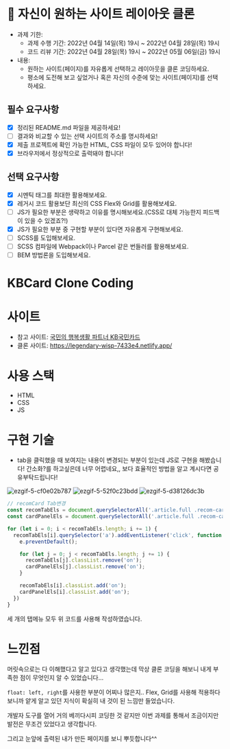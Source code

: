 # 📌 자신이 원하는 사이트 레이아웃 클론

- 과제 기한:
  - 과제 수행 기간: 2022년 04월 14일(목) 19시 ~ 2022년 04월 28일(목) 19시
  - 코드 리뷰 기간: 2022년 04월 28일(목) 19시 ~ 2022년 05월 06일(금) 19시
- 내용:
  - 원하는 사이트(페이지)를 자유롭게 선택하고 레이아웃을 클론 코딩하세요.
  - 평소에 도전해 보고 싶었거나 혹은 자신의 수준에 맞는 사이트(페이지)를 선택하세요.

## 필수 요구사항

- [x] 정리된 README.md 파일을 제공하세요!
- [ ] 결과와 비교할 수 있는 선택 사이트의 주소를 명시하세요!
- [x] 제출 프로젝트에 확인 가능한 HTML, CSS 파일이 모두 있어야 합니다!
- [x] 브라우저에서 정상적으로 출력돼야 합니다!

## 선택 요구사항

- [x] 시멘틱 태그를 최대한 활용해보세요.
- [x] 레거시 코드 활용보단 최신의 CSS Flex와 Grid를 활용해보세요.
- [ ] JS가 필요한 부분은 생략하고 이유를 명시해보세요.(CSS로 대체 가능한지 피드백이 있을 수 있겠죠?!)
- [x] JS가 필요한 부분 중 구현할 부분이 있다면 자유롭게 구현해보세요.
- [ ] SCSS를 도입해보세요.
- [ ] SCSS 컴파일에 Webpack이나 Parcel 같은 번들러를 활용해보세요.
- [ ] BEM 방법론을 도입해보세요.

# KBCard Clone Coding

# 사이트
- 참고 사이트: [국민의 행복생활 파트너 KB국민카드](https://card.kbcard.com/CMN/DVIEW/HOAMCXPRIZZC0002)
- 클론 사이트: https://legendary-wisp-7433e4.netlify.app/

# 사용 스택
- HTML
- CSS
- JS

# 구현 기술

- tab을 클릭했을 때 보여지는 내용이 변경되는 부분이 있는데 JS로 구현을 해봤습니다! 간소화?를 하고싶은데 너무 어렵네요,, 보다 효율적인 방법을 알고 계시다면 공유부탁드립니다!  

![ezgif-5-cf0e02b787](https://user-images.githubusercontent.com/64007362/165490833-ccc473ad-4722-469f-8b3f-a91170245879.gif)
![ezgif-5-52f0c23bdd](https://user-images.githubusercontent.com/64007362/165493482-e740bdf6-bc73-47c9-b4e6-3ed8e9f29480.gif)
![ezgif-5-d38126dc3b](https://user-images.githubusercontent.com/64007362/165494308-ff366c6a-1f2b-4260-a255-87b5fc50cb1a.gif)

```js
// recomCard Tab변경
const recomTabEls = document.querySelectorAll('.article.full .recom-card .tabs__menu li');
const cardPanelEls = document.querySelectorAll('.article.full .recom-card .tabs__body .tabs__panel');

for (let i = 0; i < recomTabEls.length; i += 1) {
  recomTabEls[i].querySelector('a').addEventListener('click', function (e) {
    e.preventDefault();

    for (let j = 0; j < recomTabEls.length; j += 1) {
      recomTabEls[j].classList.remove('on');
      cardPanelEls[j].classList.remove('on');
    }

    recomTabEls[i].classList.add('on');
    cardPanelEls[i].classList.add('on');
  })
}
```
세 개의 탭메뉴 모두 위 코드를 사용해 작성하였습니다.

# 느낀점
머릿속으로는 다 이해했다고 알고 있다고 생각했는데 막상 클론 코딩을 해보니 내게 부족한 점이 무엇인지 알 수 있었습니다...

`float: left, right`를 사용한 부분이 어찌나 많은지.. Flex, Grid를 사용해 적용하다 보니까 얕게 알고 있던 지식이 확실히 내 것이 된 느낌만 들었습니다.

개발자 도구를 열어 거의 베끼다시피 코딩한 것 같지만 이번 과제를 통해서 조금이지만 발전은 무조건 있었다고 생각합니다.

그리고 눈앞에 출력된 내가 만든 페이지를 보니 뿌듯합니다^^

